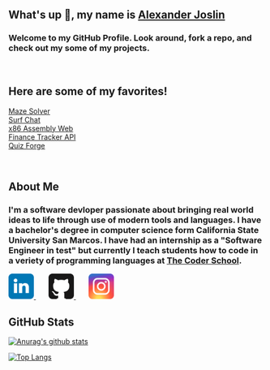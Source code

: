 ## **What's up 🤙, my name is [Alexander Joslin](http://www.alexanderjoslin.com/)**
### Welcome to my GitHub Profile.  Look around, fork a repo, and check out my some of my projects.

</br> 

## Here are some of my favorites!
[Maze Solver](https://maze-solver-js.herokuapp.com/)\
[Surf Chat](https://surf-chat-js.herokuapp.com/)\
[x86 Assembly Web](https://www.x86assemblycode.com/)\
[Finance Tracker API](https://finance-tracker-js.herokuapp.com/)\
[Quiz Forge](https://quiz-forge.herokuapp.com/)

</br> 

## About Me
### I'm a software devloper passionate about bringing real world ideas to life through use of modern tools and languages.  I have a bachelor's degree in computer science form California State University San Marcos.  I have had an internship as a "Software Engineer in test" but currently I teach students how to code in a veriety of programming languages at [The Coder School](https://www.thecoderschool.com/).


<a href="https://www.linkedin.com/in/alexander-joslin/">
  <img src="./icons/linkedin.svg" alt="Twitter" title="GitHub" width="50" />
</a>
&ensp;&ensp;&ensp;
<a href="https://github.com/echoaj/">
  <img src="./icons/github.svg" alt="GitHub" title="GitHub" width="50" />
</a>
&ensp;&ensp;&ensp;
<a href="https://instagram.com/echoaj18/">
  <img src="./icons/instagram.svg" alt="GitHub" title="GitHub" width="50" />
</a>

</br> 


## GitHub Stats 

[![Anurag's github stats](https://github-readme-stats.vercel.app/api?username=echoaj)](https://github.com/echoaj)

[![Top Langs](https://github-readme-stats.vercel.app/api/top-langs/?username=echoaj&layout=compact)](https://github.com/echoaj)
